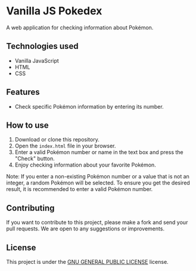 # Vanilla JS Pokedex
A web application for checking information about Pokémon.

## Technologies used
- Vanilla JavaScript
- HTML
- CSS

## Features
- Check specific Pokémon information by entering its number.

## How to use
1. Download or clone this repository.
2. Open the `index.html` file in your browser.
3. Enter a valid Pokémon number or name in the text box and press the "Check" button.
4. Enjoy checking information about your favorite Pokémon.

Note: If you enter a non-existing Pokémon number or a value that is not an integer, a random Pokémon will be selected. To ensure you get the desired result, it is recommended to enter a valid Pokémon number. 

## Contributing
If you want to contribute to this project, please make a fork and send your pull requests. We are open to any suggestions or improvements.

## License
This project is under the [GNU GENERAL PUBLIC LICENSE](https://www.gnu.org/licenses/gpl-3.0.en.html) license.
